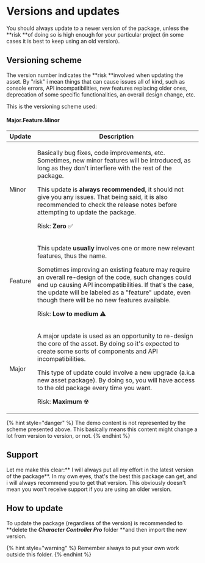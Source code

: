 # Versions and updates

You should always update to a newer version of the package, unless the **risk **of doing so is high enough for your particular project (in some cases it is best to keep using an old version).

## Versioning scheme

The version number indicates the **risk **involved when updating the asset. By "risk" i mean things that can cause issues all of kind, such as console errors, API incompatibilities, new features replacing older ones, deprecation of some specific functionalities, an overall design change, etc.

This is the versioning scheme used:

####                                                                    Major.Feature.Minor

| Update                | Description                                                                                                                                                                                                                                                                                                                                                                                                                                                                                                                  |
| --------------------- | ---------------------------------------------------------------------------------------------------------------------------------------------------------------------------------------------------------------------------------------------------------------------------------------------------------------------------------------------------------------------------------------------------------------------------------------------------------------------------------------------------------------------------- |
| <p></p><p>Minor</p>   | <p></p><p>Basically bug fixes<strong>,</strong> code improvements, etc. Sometimes, new minor features will be introduced, as long as they don't interfiere with the rest of the package.</p><p></p><p>This update is <strong>always recommended</strong>, it should not give you any issues. That being said, it is also recommended to check the release notes before attempting to update the package.</p><p></p><p>Risk: <strong>Zero </strong><span data-gb-custom-inline data-tag="emoji" data-code="2705">✅</span></p> |
| <p></p><p>Feature</p> | <p></p><p>This update <strong>usually </strong>involves one or more new relevant features, thus the name. </p><p>Sometimes improving an existing feature may require an overall re-design of the code, such changes could end up causing API incompatibilities. If that's the case, the update will be labeled as a "feature" update, even though there will be no new features available.</p><p></p><p>Risk: <strong>Low to medium </strong><span data-gb-custom-inline data-tag="emoji" data-code="26a0">⚠</span> </p>     |
| <p></p><p>Major</p>   | <p></p><p>A major update is used as an opportunity to re-design the core of the asset. By doing so it's expected to create some sorts of components and API incompatibilities.</p><p></p><p>This type of update could involve a new upgrade (a.k.a new asset package). By doing so, you will have access to the old package every time you want.</p><p></p><p>Risk: <strong>Maximum </strong><span data-gb-custom-inline data-tag="emoji" data-code="2622">☢</span></p>                                                      |

{% hint style="danger" %}
The demo content is not represented by the scheme presented above. This basically means this content might change a lot from version to version, or not.
{% endhint %}

## Support

Let me make this clear:** I will always put all my effort in the latest version of the package**. In my own eyes, that's the best this package can get, and i will always recommend you to get that version.  This obviously doesn't mean you won't receive support if you are using an older version.

## How to update

To update the package (regardless of the version) is recommended to **delete the **_**Character Controller Pro**_** folder **and then import the new version. 

{% hint style="warning" %}
Remember always to put your own work outside this folder.
{% endhint %}
